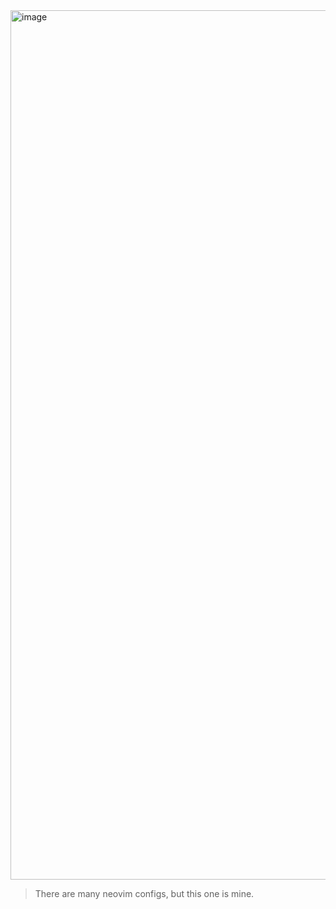 <img width="1391" alt="image" src="https://github.com/Linkinlog/nvim/assets/41805754/729fed5d-c7c8-46b3-ab25-390dcb8b69de">


> There are many neovim configs, but this one is mine.
